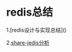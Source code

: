 # redis总结

1.[redis设计与实现总结](<a href="https://lishq.github.io/tags/Redis/" target="_blank"></a>)

2.[share-jedis分析](http://www.cnblogs.com/vhua/p/redis_2.html?_blank)

